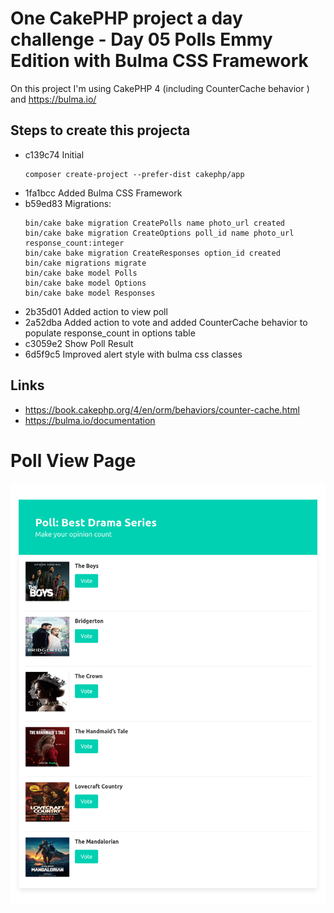 # One CakePHP project a day challenge - Day 05 Polls Emmy Edition with Bulma CSS Framework

On this project I'm using CakePHP 4 (including CounterCache behavior ) and https://bulma.io/

## Steps to create this projecta

- c139c74 Initial
  ```
  composer create-project --prefer-dist cakephp/app
  ```
- 1fa1bcc Added Bulma CSS Framework
- b59ed83 Migrations:
  ```
  bin/cake bake migration CreatePolls name photo_url created
  bin/cake bake migration CreateOptions poll_id name photo_url response_count:integer
  bin/cake bake migration CreateResponses option_id created
  bin/cake migrations migrate
  bin/cake bake model Polls
  bin/cake bake model Options
  bin/cake bake model Responses
  ```
- 2b35d01 Added action to view poll
- 2a52dba Added action to vote and added CounterCache behavior to populate response_count in options table
- c3059e2 Show Poll Result
- 6d5f9c5 Improved alert style with bulma css classes

## Links
- https://book.cakephp.org/4/en/orm/behaviors/counter-cache.html
- https://bulma.io/documentation

# Poll View Page
![alt text](./resources/result-05-polls.png)
